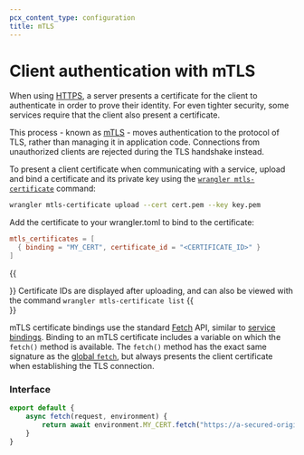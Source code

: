 ```yaml
---
pcx_content_type: configuration
title: mTLS
---
```


# Client authentication with mTLS

When using [HTTPS](https://www.cloudflare.com/learning/ssl/what-is-https/), a server presents a certificate for the client to authenticate in order to prove their identity. For even tighter security, some services require that the client also present a certificate.

This process - known as [mTLS](https://www.cloudflare.com/learning/access-management/what-is-mutual-tls/) - moves authentication to the protocol of TLS, rather than managing it in application code. Connections from unauthorized clients are rejected during the TLS handshake instead.

To present a client certificate when communicating with a service, upload and bind a certificate and its private key using the [`wrangler mtls-certificate`](/workers/wrangler/commands/#mtls-certificate) command:

```sh
wrangler mtls-certificate upload --cert cert.pem --key key.pem
```

Add the certificate to your wrangler.toml to bind to the certificate:

```toml
mtls_certificates = [
  { binding = "MY_CERT", certificate_id = "<CERTIFICATE_ID>" } 
]
```

{{<Aside type="note">}}
Certificate IDs are displayed after uploading, and can also be viewed with the command `wrangler mtls-certificate list`
{{</Aside>}}

mTLS certificate bindings use the standard [Fetch](/workers/runtime-apis/fetch/) API, similar to [service bindings](/workers/runtime-apis/service-bindings). Binding to an mTLS certificate includes a variable on which the `fetch()` method is available. The `fetch()` method has the exact same signature as the [global `fetch`](/workers/runtime-apis/fetch/), but always presents the client certificate when establishing the TLS connection.

### Interface

```js
export default {
    async fetch(request, environment) {
        return await environment.MY_CERT.fetch("https://a-secured-origin.com")
    }
}
```